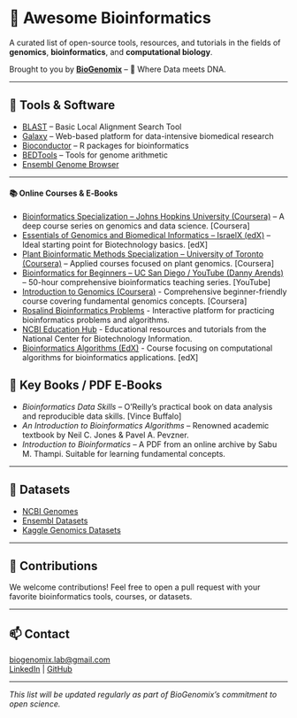 # 🧬 Awesome Bioinformatics

A curated list of open-source tools, resources, and tutorials in the fields of **genomics**, **bioinformatics**, and **computational biology**.

Brought to you by **[BioGenomix](https://www.linkedin.com/company/biogenomixlab)** – 🔬 Where Data meets DNA.

---

## 🔧 Tools & Software

- [BLAST](https://blast.ncbi.nlm.nih.gov/Blast.cgi) – Basic Local Alignment Search Tool
- [Galaxy](https://usegalaxy.org/) – Web-based platform for data-intensive biomedical research
- [Bioconductor](https://www.bioconductor.org/) – R packages for bioinformatics
- [BEDTools](https://bedtools.readthedocs.io/en/latest/) – Tools for genome arithmetic
- [Ensembl Genome Browser](https://www.ensembl.org/)

---

#### 📚 Online Courses & E‑Books

- [Bioinformatics Specialization – Johns Hopkins University (Coursera)](https://www.coursera.org/specializations/bioinformatics) – A deep course series on genomics and data science. [Coursera]
- [Essentials of Genomics and Biomedical Informatics – IsraelX (edX)](https://www.edx.org/learn/) – Ideal starting point for Biotechnology basics. [edX]
- [Plant Bioinformatic Methods Specialization – University of Toronto (Coursera)](https://www.coursera.org/specializations/plant-bioinformatic-methods) – Applied courses focused on plant genomics. [Coursera]
- [Bioinformatics for Beginners – UC San Diego / YouTube (Danny Arends)](https://www.youtube.com/playlist?list=PLhR2Go-lh6X5A5WbiO3SPHuoWbwpNznUl) – 50-hour comprehensive bioinformatics teaching series. [YouTube]
- [Introduction to Genomics (Coursera)](https://www.coursera.org/learn/introduction-genomics) - Comprehensive beginner-friendly course covering fundamental genomics concepts. [Coursera]
- [Rosalind Bioinformatics Problems](http://rosalind.info/) - Interactive platform for practicing bioinformatics problems and algorithms.
- [NCBI Education Hub](https://www.ncbi.nlm.nih.gov/education/) -  Educational resources and tutorials from the National Center for Biotechnology Information.
- [Bioinformatics Algorithms (EdX)](https://www.edx.org/course/bioinformatics-algorithms) - Course focusing on computational algorithms for bioinformatics applications. [edX]

## 📘 Key Books / PDF E‑Books

- *Bioinformatics Data Skills* – O’Reilly’s practical book on data analysis and reproducible data skills. [Vince Buffalo] 
- *An Introduction to Bioinformatics Algorithms* – Renowned academic textbook by Neil C. Jones & Pavel A. Pevzner.
- *Introduction to Bioinformatics* – A PDF from an online archive by Sabu M. Thampi. Suitable for learning fundamental concepts.

---

## 🧪 Datasets

- [NCBI Genomes](https://www.ncbi.nlm.nih.gov/genome/)
- [Ensembl Datasets](https://www.ensembl.org/info/data/index.html)
- [Kaggle Genomics Datasets](https://www.kaggle.com/datasets?search=genomics)

---

## 🤝 Contributions

We welcome contributions! Feel free to open a pull request with your favorite bioinformatics tools, courses, or datasets.

---

## 📫 Contact

biogenomix.lab@gmail.com  
[LinkedIn](https://www.linkedin.com/company/biogenomixlab) | [GitHub](https://github.com/BioGenomix)

---

*This list will be updated regularly as part of BioGenomix’s commitment to open science.*
